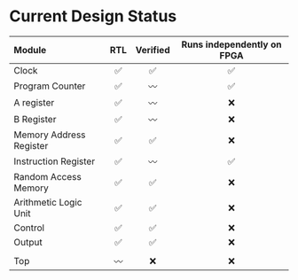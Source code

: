 # Current Design Status

| Module                  | RTL | Verified | Runs independently on FPGA |
| :---------------------- | :-: | :-: | :-: |
| Clock                   |✅|✅|✅|
| Program Counter         |✅|〰️|✅|
| A register              |✅|〰️|❌|
| B Register              |✅|〰️|❌|
| Memory Address Register |✅|✅|❌|
| Instruction Register    |✅|〰️|✅|
| Random Access Memory    |✅|✅|❌|
| Arithmetic Logic Unit   |✅|✅|❌|
| Control                 |✅|✅|❌|
| Output                  |✅|✅|❌|
||||
| Top                     |〰️|❌|❌|

